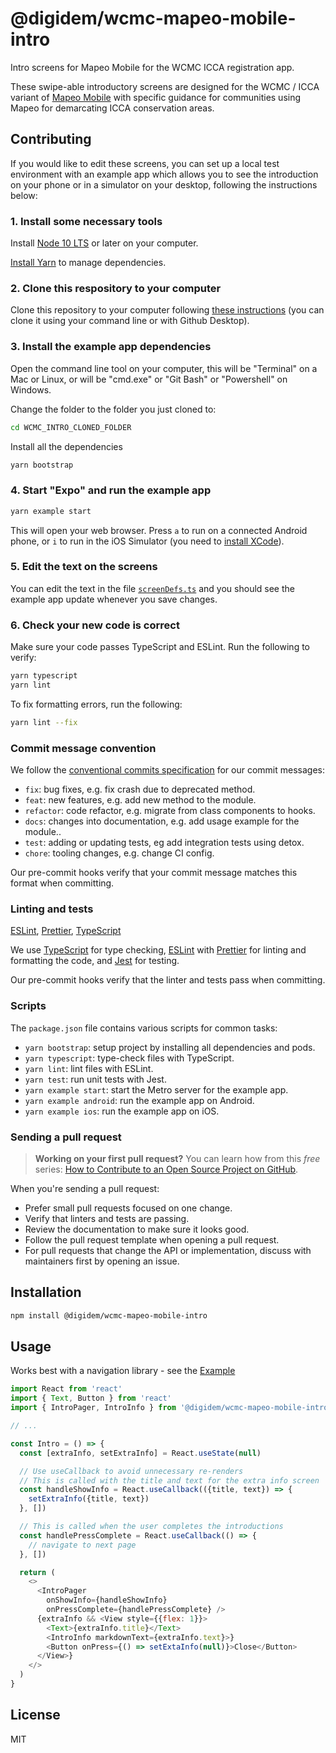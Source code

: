 # @digidem/wcmc-mapeo-mobile-intro

Intro screens for Mapeo Mobile for the WCMC ICCA registration app.

These swipe-able introductory screens are designed for the WCMC / ICCA variant of [Mapeo Mobile](https://github.com/digidem/mapeo-mobile) with specific guidance for communities using Mapeo for demarcating ICCA conservation areas.

## Contributing

If you would like to edit these screens, you can set up a local test environment with an example app which allows you to see the introduction on your phone or in a simulator on your desktop, following the instructions below:

### 1. Install some necessary tools

Install [Node 10 LTS](https://nodejs.org/en/download/) or later on your computer.

[Install Yarn](https://classic.yarnpkg.com/en/docs/install) to manage dependencies.

### 2. Clone this respository to your computer

Clone this repository to your computer following [these instructions](https://help.github.com/en/github/creating-cloning-and-archiving-repositories/cloning-a-repository) (you can clone it using your command line or with Github Desktop).

### 3. Install the example app dependencies

Open the command line tool on your computer, this will be "Terminal" on a Mac or Linux, or will be "cmd.exe" or "Git Bash" or "Powershell" on Windows.

Change the folder to the folder you just cloned to:

```sh
cd WCMC_INTRO_CLONED_FOLDER
```

Install all the dependencies

```sh
yarn bootstrap
```

### 4. Start "Expo" and run the example app

```sh
yarn example start
```

This will open your web browser. Press `a` to run on a connected Android phone, or `i` to run in the iOS Simulator (you need to [install XCode](https://reactnative.dev/docs/getting-started)).

### 5. Edit the text on the screens

You can edit the text in the file [`screenDefs.ts`](./src/screenDefs.ts) and you should see the example app update whenever you save changes.

### 6. Check your new code is correct

Make sure your code passes TypeScript and ESLint. Run the following to verify:

```sh
yarn typescript
yarn lint
```

To fix formatting errors, run the following:

```sh
yarn lint --fix
```

### Commit message convention

We follow the [conventional commits specification](https://www.conventionalcommits.org/en) for our commit messages:

- `fix`: bug fixes, e.g. fix crash due to deprecated method.
- `feat`: new features, e.g. add new method to the module.
- `refactor`: code refactor, e.g. migrate from class components to hooks.
- `docs`: changes into documentation, e.g. add usage example for the module..
- `test`: adding or updating tests, eg add integration tests using detox.
- `chore`: tooling changes, e.g. change CI config.

Our pre-commit hooks verify that your commit message matches this format when committing.

### Linting and tests

[ESLint](https://eslint.org/), [Prettier](https://prettier.io/), [TypeScript](https://www.typescriptlang.org/)

We use [TypeScript](https://www.typescriptlang.org/) for type checking, [ESLint](https://eslint.org/) with [Prettier](https://prettier.io/) for linting and formatting the code, and [Jest](https://jestjs.io/) for testing.

Our pre-commit hooks verify that the linter and tests pass when committing.

### Scripts

The `package.json` file contains various scripts for common tasks:

- `yarn bootstrap`: setup project by installing all dependencies and pods.
- `yarn typescript`: type-check files with TypeScript.
- `yarn lint`: lint files with ESLint.
- `yarn test`: run unit tests with Jest.
- `yarn example start`: start the Metro server for the example app.
- `yarn example android`: run the example app on Android.
- `yarn example ios`: run the example app on iOS.

### Sending a pull request

> **Working on your first pull request?** You can learn how from this _free_ series: [How to Contribute to an Open Source Project on GitHub](https://egghead.io/series/how-to-contribute-to-an-open-source-project-on-github).

When you're sending a pull request:

- Prefer small pull requests focused on one change.
- Verify that linters and tests are passing.
- Review the documentation to make sure it looks good.
- Follow the pull request template when opening a pull request.
- For pull requests that change the API or implementation, discuss with maintainers first by opening an issue.

## Installation

```sh
npm install @digidem/wcmc-mapeo-mobile-intro
```

## Usage

Works best with a navigation library - see the [Example](./example)

```js
import React from 'react'
import { Text, Button } from 'react'
import { IntroPager, IntroInfo } from '@digidem/wcmc-mapeo-mobile-intro'

// ...

const Intro = () => {
  const [extraInfo, setExtraInfo] = React.useState(null)

  // Use useCallback to avoid unnecessary re-renders
  // This is called with the title and text for the extra info screen
  const handleShowInfo = React.useCallback(({title, text}) => {
    setExtraInfo({title, text})
  }, [])

  // This is called when the user completes the introductions
  const handlePressComplete = React.useCallback(() => {
    // navigate to next page
  }, [])

  return (
    <>
      <IntroPager
        onShowInfo={handleShowInfo}
        onPressComplete={handlePressComplete} />
      {extraInfo && <View style={{flex: 1}}>
        <Text>{extraInfo.title}</Text>
        <IntroInfo markdownText={extraInfo.text}>}
        <Button onPress={() => setExtaInfo(null)}>Close</Button>
      </View>}
    </>
  )
}

```

## License

MIT
